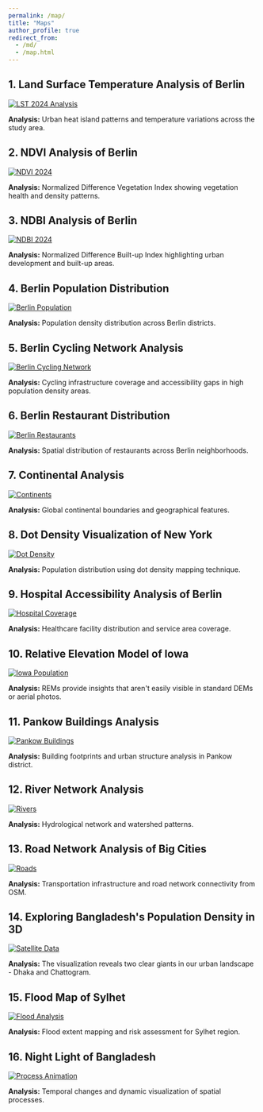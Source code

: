```yaml
---
permalink: /map/
title: "Maps"
author_profile: true
redirect_from:
  - /md/
  - /map.html
---
```

## 1. Land Surface Temperature Analysis of Berlin
<a href="/rafi.io/images/LST2024.png" target="_blank">
  <img title="Land Surface Temperature 2024" alt="LST 2024 Analysis" src="/rafi.io/images/LST2024.png">
</a>

**Analysis:** Urban heat island patterns and temperature variations across the study area.

## 2. NDVI Analysis of Berlin
<a href="/rafi.io/images/2024_ndvi.png" target="_blank">
  <img title="NDVI Analysis 2024" alt="NDVI 2024" src="/rafi.io/images/2024_ndvi.png">
</a>

**Analysis:** Normalized Difference Vegetation Index showing vegetation health and density patterns.

## 3. NDBI Analysis of Berlin
<a href="/rafi.io/images/2024_ndbi.png" target="_blank">
  <img title="NDBI Analysis 2024" alt="NDBI 2024" src="/rafi.io/images/2024_ndbi.png">
</a>

**Analysis:** Normalized Difference Built-up Index highlighting urban development and built-up areas.

## 4. Berlin Population Distribution
<a href="/rafi.io/images/berlin_population.png" target="_blank">
  <img title="Berlin Population Distribution" alt="Berlin Population" src="/rafi.io/images/berlin_population.png">
</a>

**Analysis:** Population density distribution across Berlin districts.

<!-- ### Interactive Population Map
<iframe src="/rafi.io/images/Berlin_Population_2022.html" width="100%" height="600" frameborder="0"></iframe> -->

## 5. Berlin Cycling Network Analysis
<a href="/rafi.io/images/Berlin_cycling_network_&_pop.png" target="_blank">
  <img title="Berlin Cycling Network Coverage" alt="Berlin Cycling Network" src="/rafi.io/images/Berlin_cycling_network_&_pop.png">
</a>

**Analysis:** Cycling infrastructure coverage and accessibility gaps in high population density areas.

## 6. Berlin Restaurant Distribution
<a href="/rafi.io/images/berlin_restaurants.png" target="_blank">
  <img title="Berlin Restaurant Distribution" alt="Berlin Restaurants" src="/rafi.io/images/berlin_restaurants.png">
</a>

**Analysis:** Spatial distribution of restaurants across Berlin neighborhoods.

## 7. Continental Analysis
<a href="/rafi.io/images/continents.png" target="_blank">
  <img title="Continental Boundaries" alt="Continents" src="/rafi.io/images/continents.png">
</a>

**Analysis:** Global continental boundaries and geographical features.

## 8. Dot Density Visualization of New York
<a href="/rafi.io/images/dotdensity1.png" target="_blank">
  <img title="Dot Density Population Map" alt="Dot Density" src="/rafi.io/images/dotdensity1.png">
</a>

**Analysis:** Population distribution using dot density mapping technique.

## 9. Hospital Accessibility Analysis of Berlin
<a href="/rafi.io/images/HOSPITAL2.png" target="_blank">
  <img title="Hospital Coverage Analysis" alt="Hospital Coverage" src="/rafi.io/images/HOSPITAL2.png">
</a>

**Analysis:** Healthcare facility distribution and service area coverage.

## 10. Relative Elevation Model of Iowa
<a href="/rafi.io/images/iowa2.png" target="_blank">
  <img title="Iowa Population Distribution" alt="Iowa Population" src="/rafi.io/images/iowa2.png">
</a>

**Analysis:** REMs provide insights that aren't easily visible in standard DEMs or aerial photos.

## 11. Pankow Buildings Analysis
<a href="/rafi.io/images/pankow_buildings.png" target="_blank">
  <img title="Pankow Building Footprints" alt="Pankow Buildings" src="/rafi.io/images/pankow_buildings.png">
</a>

**Analysis:** Building footprints and urban structure analysis in Pankow district.

## 12. River Network Analysis
<a href="/rafi.io/images/Rivers.png" target="_blank">
  <img title="River Network System" alt="Rivers" src="/rafi.io/images/Rivers.png">
</a>

**Analysis:** Hydrological network and watershed patterns.

## 13. Road Network Analysis of Big Cities
<a href="/rafi.io/images/roads.png" target="_blank">
  <img title="Road Network Infrastructure" alt="Roads" src="/rafi.io/images/roads.png">
</a>

**Analysis:** Transportation infrastructure and road network connectivity from OSM.

## 14. Exploring Bangladesh's Population Density in 3D
<a href="/rafi.io/images/snap2024-10-26-11-24-56.png" target="_blank">
  <img title="Satellite Data Analysis" alt="Satellite Data" src="/rafi.io/images/snap2024-10-26-11-24-56.png">
</a>

**Analysis:** The visualization reveals two clear giants in our urban landscape - Dhaka and Chattogram.

## 15. Flood Map of Sylhet
<a href="/rafi.io/images/sylhetfloodjune.png" target="_blank">
  <img title="Sylhet Flood Analysis" alt="Flood Analysis" src="/rafi.io/images/sylhetfloodjune.png">
</a>

**Analysis:** Flood extent mapping and risk assessment for Sylhet region.

## 16. Night Light of Bangladesh
<a href="/rafi.io/images/output.gif" target="_blank">
  <img title="Temporal Process Animation" alt="Process Animation" src="/rafi.io/images/output.gif">
</a>

**Analysis:** Temporal changes and dynamic visualization of spatial processes.